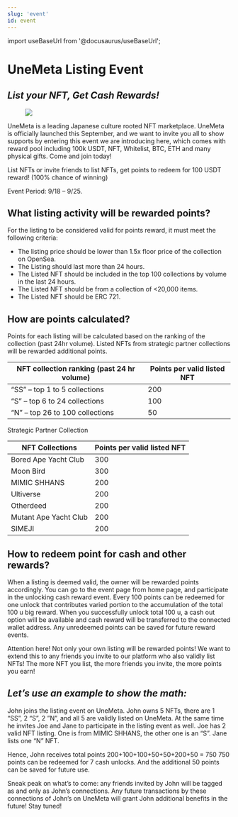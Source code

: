 ```yaml
---
slug: 'event'
id: event
---
```

import useBaseUrl from '@docusaurus/useBaseUrl';

# UneMeta Listing Event
## _List your NFT, Get Cash Rewards!_

<figure className="img-frame">
  <img className="gif-img" src={useBaseUrl('/img/docs/event/1280X1280.jpeg')} />
</figure>

UneMeta is a leading Japanese culture rooted NFT marketplace. UneMeta is officially launched this September, and we want to invite you all to show supports by entering this event we are introducing here, which comes with reward pool including 100k USDT, NFT, Whitelist, BTC, ETH and many physical gifts. Come and join today!

List NFTs or invite friends to list NFTs, get points to redeem for 100 USDT reward! (100% chance of winning)

Event Period: 9/18 – 9/25.

## What listing activity will be rewarded points?
For the listing to be considered valid for points reward, it must meet the following criteria:

- The listing price should be lower than 1.5x floor price of the collection on OpenSea.
- The Listing should last more than 24 hours.
- The Listed NFT should be included in the top 100 collections by volume in the last 24 hours.
- The Listed NFT should be from a collection of <20,000 items.
- The Listed NFT should be ERC 721.

## How are points calculated?

Points for each listing will be calculated based on the ranking of the collection (past 24hr volume). Listed NFTs from strategic partner collections will be rewarded additional points.

| NFT collection ranking (past 24 hr volume) | Points per valid listed NFT |
| ------------------------------------------ | --------------------------- |
| “SS” – top 1 to 5 collections              | 200                         |
| “S” – top 6 to 24 collections              | 100                         |
| “N” – top 26 to 100 collections            | 50                          |

Strategic Partner Collection

| NFT Collections       | Points per valid listed NFT |
| --------------------- | --------------------------- |
| Bored Ape Yacht Club  | 300                         |
| Moon Bird             | 300                         |
| MIMIC SHHANS          | 200                         |
| Ultiverse             | 200                         |
| Otherdeed             | 200                         |
| Mutant Ape Yacht Club | 200                         |
| SIMEJI                | 200                         |

## How to redeem point for cash and other rewards?

When a listing is deemed valid, the owner will be rewarded points accordingly. You can go to the event page from home page, and participate in the unlocking cash reward event. Every 100 points can be redeemed for one unlock that contributes varied portion to the accumulation of the total 100 u big reward. When you successfully unlock total 100 u, a cash out option will be available and cash reward will be transferred to the connected wallet address. Any unredeemed points can be saved for future reward events.

Attention here! Not only your own listing will be rewarded points! We want to extend this to any friends you invite to our platform who also validly list NFTs! The more NFT you list, the more friends you invite, the more points you earn!

## _Let’s use an example to show the math:_

John joins the listing event on UneMeta. John owns 5 NFTs, there are 1 “SS”, 2 “S”, 2 ”N”, and all 5 are validly listed on UneMeta. At the same time he invites Joe and Jane to participate in the listing event as well. Joe has 2 valid NFT listing. One is from MIMIC SHHANS, the other one is an “S”. Jane lists one “N” NFT.

Hence, John receives total points 200+100+100+50+50+200+50 = 750
750 points can be redeemed for 7 cash unlocks. And the additional 50 points can be saved for future use.

Sneak peak on what’s to come: any friends invited by John will be tagged as and only as John’s connections. Any future transactions by these connections of John’s on UneMeta will grant John additional benefits in the future! Stay tuned!